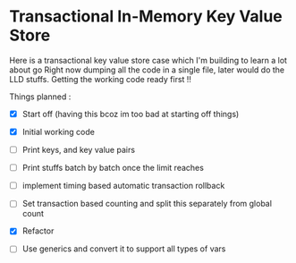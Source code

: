 # Transactional In-Memory Key Value Store 

Here is a transactional key value store case which I'm building to learn a lot about go
Right now dumping all the code in a single file, later would do the LLD stuffs. Getting the working code ready first !!

Things planned :
- [x] Start off (having this bcoz im too bad at starting off things) 
- [x] Initial working code

- [ ] Print keys, and key value pairs
- [ ] Print stuffs batch by batch once the limit reaches

- [ ] implement timing based automatic transaction rollback  

- [ ] Set transaction based counting and split this separately from global count

- [x] Refactor
- [ ] Use generics and convert it to support all types of vars
